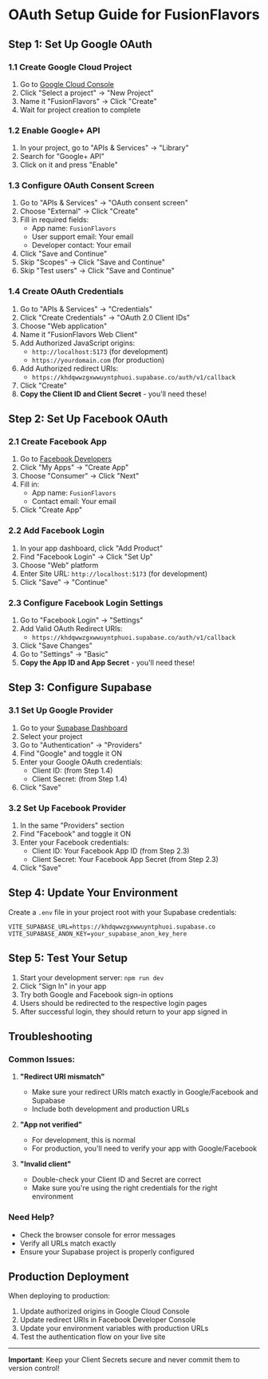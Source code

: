 # OAuth Setup Guide for FusionFlavors

## Step 1: Set Up Google OAuth

### 1.1 Create Google Cloud Project
1. Go to [Google Cloud Console](https://console.cloud.google.com/)
2. Click "Select a project" → "New Project"
3. Name it "FusionFlavors" → Click "Create"
4. Wait for project creation to complete

### 1.2 Enable Google+ API
1. In your project, go to "APIs & Services" → "Library"
2. Search for "Google+ API"
3. Click on it and press "Enable"

### 1.3 Configure OAuth Consent Screen
1. Go to "APIs & Services" → "OAuth consent screen"
2. Choose "External" → Click "Create"
3. Fill in required fields:
   - App name: `FusionFlavors`
   - User support email: Your email
   - Developer contact: Your email
4. Click "Save and Continue"
5. Skip "Scopes" → Click "Save and Continue"
6. Skip "Test users" → Click "Save and Continue"

### 1.4 Create OAuth Credentials
1. Go to "APIs & Services" → "Credentials"
2. Click "Create Credentials" → "OAuth 2.0 Client IDs"
3. Choose "Web application"
4. Name it "FusionFlavors Web Client"
5. Add Authorized JavaScript origins:
   - `http://localhost:5173` (for development)
   - `https://yourdomain.com` (for production)
6. Add Authorized redirect URIs:
   - `https://khdqwwzgxwwuyntphuoi.supabase.co/auth/v1/callback`
7. Click "Create"
8. **Copy the Client ID and Client Secret** - you'll need these!

## Step 2: Set Up Facebook OAuth

### 2.1 Create Facebook App
1. Go to [Facebook Developers](https://developers.facebook.com/)
2. Click "My Apps" → "Create App"
3. Choose "Consumer" → Click "Next"
4. Fill in:
   - App name: `FusionFlavors`
   - Contact email: Your email
5. Click "Create App"

### 2.2 Add Facebook Login
1. In your app dashboard, click "Add Product"
2. Find "Facebook Login" → Click "Set Up"
3. Choose "Web" platform
4. Enter Site URL: `http://localhost:5173` (for development)
5. Click "Save" → "Continue"

### 2.3 Configure Facebook Login Settings
1. Go to "Facebook Login" → "Settings"
2. Add Valid OAuth Redirect URIs:
   - `https://khdqwwzgxwwuyntphuoi.supabase.co/auth/v1/callback`
3. Click "Save Changes"
4. Go to "Settings" → "Basic"
5. **Copy the App ID and App Secret** - you'll need these!

## Step 3: Configure Supabase

### 3.1 Set Up Google Provider
1. Go to your [Supabase Dashboard](https://supabase.com/dashboard)
2. Select your project
3. Go to "Authentication" → "Providers"
4. Find "Google" and toggle it ON
5. Enter your Google OAuth credentials:
   - Client ID: (from Step 1.4)
   - Client Secret: (from Step 1.4)
6. Click "Save"

### 3.2 Set Up Facebook Provider
1. In the same "Providers" section
2. Find "Facebook" and toggle it ON
3. Enter your Facebook credentials:
   - Client ID: Your Facebook App ID (from Step 2.3)
   - Client Secret: Your Facebook App Secret (from Step 2.3)
4. Click "Save"

## Step 4: Update Your Environment

Create a `.env` file in your project root with your Supabase credentials:

```env
VITE_SUPABASE_URL=https://khdqwwzgxwwuyntphuoi.supabase.co
VITE_SUPABASE_ANON_KEY=your_supabase_anon_key_here
```

## Step 5: Test Your Setup

1. Start your development server: `npm run dev`
2. Click "Sign In" in your app
3. Try both Google and Facebook sign-in options
4. Users should be redirected to the respective login pages
5. After successful login, they should return to your app signed in

## Troubleshooting

### Common Issues:

1. **"Redirect URI mismatch"**
   - Make sure your redirect URIs match exactly in Google/Facebook and Supabase
   - Include both development and production URLs

2. **"App not verified"**
   - For development, this is normal
   - For production, you'll need to verify your app with Google/Facebook

3. **"Invalid client"**
   - Double-check your Client ID and Secret are correct
   - Make sure you're using the right credentials for the right environment

### Need Help?
- Check the browser console for error messages
- Verify all URLs match exactly
- Ensure your Supabase project is properly configured

## Production Deployment

When deploying to production:
1. Update authorized origins in Google Cloud Console
2. Update redirect URIs in Facebook Developer Console
3. Update your environment variables with production URLs
4. Test the authentication flow on your live site

---

**Important**: Keep your Client Secrets secure and never commit them to version control!